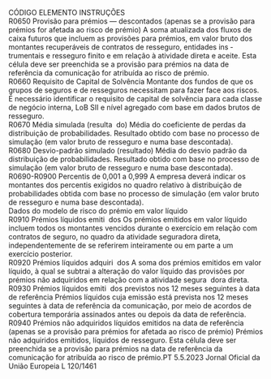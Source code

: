  
CÓDIGO  ELEMENTO  INSTRUÇÕES  
R0650  Provisão para prémios — 
descontados (apenas se a 
provisão para prémios 
for afetada ao risco de 
prémio)  A soma atualizada dos fluxos de caixa futuros que incluem as provisões para prémios, 
em valor bruto dos montantes recuperáveis de contratos de resseguro, entidades ins ­
trumentais e resseguro finito e em relação à atividade direta e aceite. Esta célula deve ser 
preenchida se a provisão para prémios na data de referência da comunicação for 
atribuída ao risco de prémio.  
R0660  Requisito de Capital de 
Solvência  Montante dos fundos de que os grupos de seguros e de resseguros necessitam para fazer 
face aos riscos. É necessário identificar o requisito de capital de solvência para cada 
classe de negócio interna, LoB SII e nível agregado com base em dados brutos de 
resseguro.  
R0670  Média simulada (resulta ­
do)  Média do coeficiente de perdas da distribuição de probabilidades. Resultado obtido com 
base no processo de simulação (em valor bruto de resseguro e numa base descontada).  
R0680  Desvio-padrão simulado 
(resultado)  Média do desvio padrão da distribuição de probabilidades. Resultado obtido com base 
no processo de simulação (em valor bruto de resseguro e numa base descontada).  
R0690-R0900  Percentis de 0,001 a 
0,999  A empresa deverá indicar os montantes dos percentis exigidos no quadro relativo à 
distribuição de probabilidades obtida com base no processo de simulação (em valor 
bruto de resseguro e numa base descontada).  
Dados do modelo de risco do prémio em valor líquido  
R0910  Prémios líquidos emiti ­
dos  Os prémios emitidos em valor líquido incluem todos os montantes vencidos durante o 
exercício em relação com contratos de seguro, no quadro da atividade seguradora 
direta, independentemente de se referirem inteiramente ou em parte a um exercício 
posterior.  
R0920  Prémios líquidos adquiri ­
dos  A soma dos prémios emitidos em valor líquido, à qual se subtrai a alteração do valor 
líquido das provisões por prémios não adquiridos em relação com a atividade segura ­
dora direta.  
R0930  Prémios líquidos emiti ­
dos previstos nos 12 
meses seguintes à data de 
referência  Prémios líquidos cuja emissão está prevista nos 12 meses seguintes à data de referência 
da comunicação, por meio de acordos de cobertura temporária assinados antes ou 
depois da data de referência.  
R0940  Prémios não adquiridos 
líquidos emitidos na data 
de referência (apenas se a 
provisão para prémios 
for afetada ao risco de 
prémio)  Prémios não adquiridos emitidos, líquidos de resseguro. Esta célula deve ser preenchida 
se a provisão para prémios na data de referência da comunicação for atribuída ao risco 
de prémio.PT  5.5.2023 Jornal Oficial da União Europeia L 120/1461